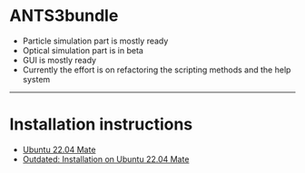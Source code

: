# ANTS3bundle

* Particle simulation part is mostly ready
* Optical simulation part is in beta
* GUI is mostly ready
* Currently the effort is on refactoring the scripting methods and the help system

---

# Installation instructions
* [Ubuntu 22.04 Mate](Install_Ubuntu24.04)
* [Outdated: Installation on Ubuntu 22.04 Mate](Install_Ubuntu22.04)
